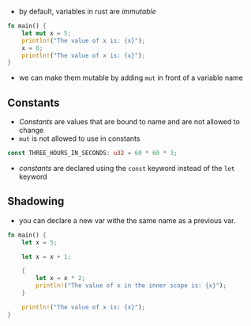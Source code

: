 - by default, variables in rust are *immutable*
```rust
fn main() {
    let mut x = 5;
    println!("The value of x is: {x}");
    x = 6;
    println!("The value of x is: {x}");
}
```
- we can make them mutable by adding `mut` in front of a variable name

## Constants

- *Constants* are values that are bound to name and are not allowed to change
- `mut` is not allowed to use in constants

```rust
const THREE_HOURS_IN_SECONDS: u32 = 60 * 60 * 3;
```
- *constants* are declared using the `const` keyword instead of the `let` keyword


## Shadowing
- you can declare a new var withe the same name as a previous var.
```rust
fn main() {
    let x = 5;

    let x = x + 1;

    {
        let x = x * 2;
        println!("The value of x in the inner scope is: {x}");
    }

    println!("The value of x is: {x}");
}
```
